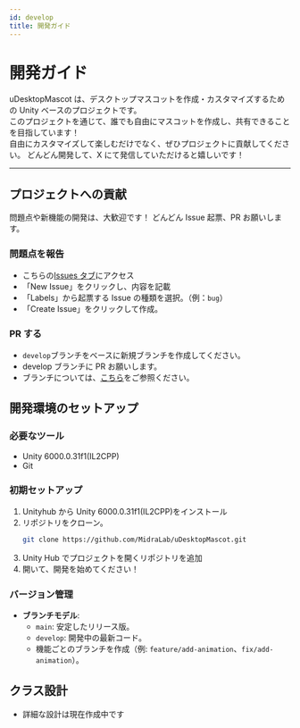 ```yaml
---
id: develop
title: 開発ガイド
---
```


# 開発ガイド

uDesktopMascot は、デスクトップマスコットを作成・カスタマイズするための Unity ベースのプロジェクトです。  
このプロジェクトを通じて、誰でも自由にマスコットを作成し、共有できることを目指しています！  
自由にカスタマイズして楽しむだけでなく、ぜひプロジェクトに貢献してください。
どんどん開発して、X にて発信していただけると嬉しいです！

---

## プロジェクトへの貢献

問題点や新機能の開発は、大歓迎です！
どんどん Issue 起票、PR お願いします。

### 問題点を報告

- こちらの[Issues タブ](https://github.com/MidraLab/uDesktopMascot/issues)にアクセス
- 「New Issue」をクリックし、内容を記載
- 「Labels」から起票する Issue の種類を選択。（例：`bug`）
- 「Create Issue」をクリックして作成。

### PR する

- `develop`ブランチをベースに新規ブランチを作成してください。
- develop ブランチに PR お願いします。
- ブランチについては、[こちら](#バージョン管理)をご参照ください。

## 開発環境のセットアップ

### 必要なツール

- Unity 6000.0.31f1(IL2CPP)
- Git

### 初期セットアップ

1. Unityhub から Unity 6000.0.31f1(IL2CPP)をインストール
2. リポジトリをクローン。
   ```bash
   git clone https://github.com/MidraLab/uDesktopMascot.git
   ```
3. Unity Hub でプロジェクトを開くリポジトリを追加
4. 開いて、開発を始めてください！

### バージョン管理

- **ブランチモデル**:
  - `main`: 安定したリリース版。
  - `develop`: 開発中の最新コード。
  - 機能ごとのブランチを作成（例: `feature/add-animation`、`fix/add-animation`）。

## クラス設計

- 詳細な設計は現在作成中です
